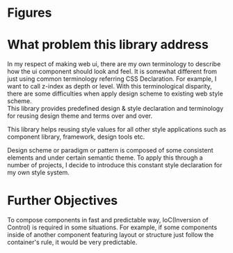 # Figures

# What problem this library address
In my respect of making web ui, there are my own terminology to describe
how the ui component should look and feel. It is somewhat different from just using
common terminology referring CSS Declaration.
For example, I want to call z-index as depth or level. With this terminological disparity,
there are some difficulties when apply design scheme to existing web style scheme.  
This library provides predefined design & style declaration and terminology for reusing
design theme and terms over and over.

This library helps reusing style values for all other style applications such as component library,
framework, design tools etc. 

Design scheme or paradigm or pattern is composed of some consistent elements and under certain semantic 
theme. To apply this through a number of projects, I decide to introduce this constant style declaration
for my own style system. 

# Further Objectives
To compose components in fast and predictable way, IoC(Inversion of Control) is required in some situations.
For example, if some components inside of another component featuring layout or structure just follow the container's
rule, it would be very predictable.
